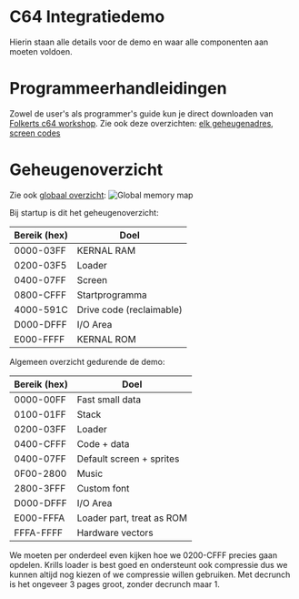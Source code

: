 # C64 Integratiedemo

Hierin staan alle details voor de demo en waar alle componenten aan moeten voldoen.

# Programmeerhandleidingen

Zowel de user's als programmer's guide kun je direct downloaden van [Folkerts c64 workshop](https://github.com/FolkertVanVerseveld/workshop/releases/download/v0.2/guides.zip).
Zie ook deze overzichten: [elk geheugenadres](http://sta.c64.org/cbm64mem.html), [screen codes](http://sta.c64.org/cbm64scr.html)

# Geheugenoverzicht

Zie ook [globaal overzicht](https://www.c64-wiki.com/wiki/Memory_Map):
![Global memory map](https://www.c64-wiki.com/images/5/51/Memory_Map.png)

Bij startup is dit het geheugenoverzicht:

Bereik (hex) | Doel
-------------|-----
0000-03FF    | KERNAL RAM
0200-03F5    | Loader
0400-07FF    | Screen
0800-CFFF    | Startprogramma
4000-591C    | Drive code (reclaimable)
D000-DFFF    | I/O Area
E000-FFFF    | KERNAL ROM

Algemeen overzicht gedurende de demo:

Bereik (hex) | Doel
-------------|-----
0000-00FF    | Fast small data
0100-01FF    | Stack
0200-03FF    | Loader
0400-CFFF    | Code + data
0400-07FF    | Default screen + sprites
0F00-2800    | Music
2800-3FFF    | Custom font
D000-DFFF    | I/O Area
E000-FFFA    | Loader part, treat as ROM
FFFA-FFFF    | Hardware vectors

We moeten per onderdeel even kijken hoe we 0200-CFFF precies gaan opdelen. Krills loader is best goed en ondersteunt ook compressie dus we kunnen altijd nog kiezen of we compressie willen gebruiken. Met decrunch is het ongeveer 3 pages groot, zonder decrunch maar 1.
